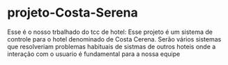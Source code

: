 # projeto-Costa-Serena
Esse é o nosso trbalhado do tcc de hotel:
Esse projeto é um sistema de controle para o hotel denominado de Costa Cerena.
Serão vários sistemas que resolveriam problemas habituais de sistmas de outros hoteis
onde a interação com o usuario é fundamental para a nossa equipe
